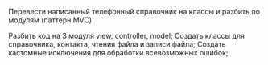 Перевести написанный телефонный справочник на классы и разбить по модулям (паттерн MVC)

Разбить код на 3 модуля view, controller, model;
Создать классы для справочника, контакта, чтения файла и записи файла;
Создать кастомные исключения для обработки всевозможных ошибок;